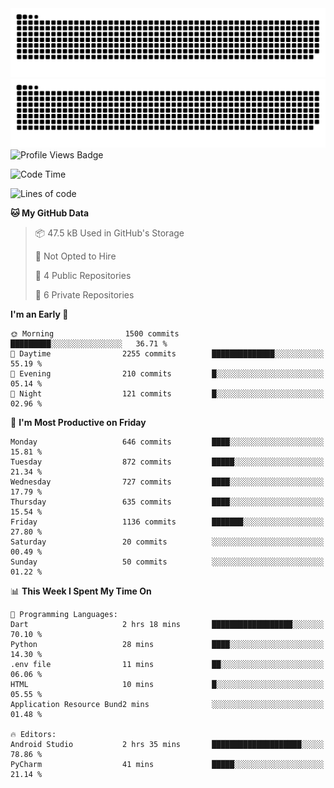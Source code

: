 <img src="https://github.com/nielsbaggerman/nielsbaggerman/blob/output/github-contribution-grid-snake.svg#gh-light-mode-only" alt="GitHub Snake Light">
<img src="https://github.com/nielsbaggerman/nielsbaggerman/blob/output/github-contribution-grid-snake-dark.svg#gh-dark-mode-only" alt="GitHub Snake Dark">
<img src="https://komarev.com/ghpvc/?username=nielsbaggerman&amp;label=Profile+Views" alt="Profile Views Badge" />

<!--START_SECTION:waka-->
![Code Time](http://img.shields.io/badge/Code%20Time-2%2C100%20hrs%2051%20mins-blue)

![Lines of code](https://img.shields.io/badge/From%20Hello%20World%20I%27ve%20Written-7.3%20million%20lines%20of%20code-blue)

**🐱 My GitHub Data** 

> 📦 47.5 kB Used in GitHub's Storage 
 > 
> 🚫 Not Opted to Hire
 > 
> 📜 4 Public Repositories 
 > 
> 🔑 6 Private Repositories 
 > 
**I'm an Early 🐤** 

```text
🌞 Morning                1500 commits        █████████░░░░░░░░░░░░░░░░   36.71 % 
🌆 Daytime                2255 commits        ██████████████░░░░░░░░░░░   55.19 % 
🌃 Evening                210 commits         █░░░░░░░░░░░░░░░░░░░░░░░░   05.14 % 
🌙 Night                  121 commits         █░░░░░░░░░░░░░░░░░░░░░░░░   02.96 % 
```
📅 **I'm Most Productive on Friday** 

```text
Monday                   646 commits         ████░░░░░░░░░░░░░░░░░░░░░   15.81 % 
Tuesday                  872 commits         █████░░░░░░░░░░░░░░░░░░░░   21.34 % 
Wednesday                727 commits         ████░░░░░░░░░░░░░░░░░░░░░   17.79 % 
Thursday                 635 commits         ████░░░░░░░░░░░░░░░░░░░░░   15.54 % 
Friday                   1136 commits        ███████░░░░░░░░░░░░░░░░░░   27.80 % 
Saturday                 20 commits          ░░░░░░░░░░░░░░░░░░░░░░░░░   00.49 % 
Sunday                   50 commits          ░░░░░░░░░░░░░░░░░░░░░░░░░   01.22 % 
```


📊 **This Week I Spent My Time On** 

```text
💬 Programming Languages: 
Dart                     2 hrs 18 mins       ██████████████████░░░░░░░   70.10 % 
Python                   28 mins             ████░░░░░░░░░░░░░░░░░░░░░   14.30 % 
.env file                11 mins             ██░░░░░░░░░░░░░░░░░░░░░░░   06.06 % 
HTML                     10 mins             █░░░░░░░░░░░░░░░░░░░░░░░░   05.55 % 
Application Resource Bund2 mins              ░░░░░░░░░░░░░░░░░░░░░░░░░   01.48 % 

🔥 Editors: 
Android Studio           2 hrs 35 mins       ████████████████████░░░░░   78.86 % 
PyCharm                  41 mins             █████░░░░░░░░░░░░░░░░░░░░   21.14 % 
```


<!--END_SECTION:waka-->
